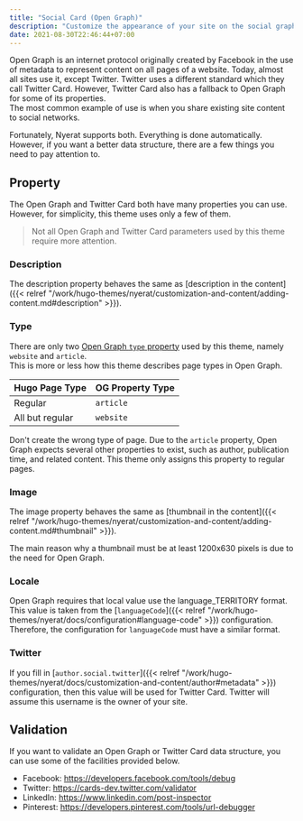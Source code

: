```yaml
---
title: "Social Card (Open Graph)"
description: "Customize the appearance of your site on the social graph."
date: 2021-08-30T22:46:44+07:00
---
```


Open Graph is an internet protocol originally created by Facebook in the use of
metadata to represent content on all pages of a website. Today, almost all sites
use it, except Twitter. Twitter uses a different standard which they call
Twitter Card. However, Twitter Card also has a fallback to Open Graph for some
of its properties.  
The most common example of use is when you share existing site content to social
networks.

Fortunately, Nyerat supports both. Everything is done automatically. However, if
you want a better data structure, there are a few things you need to pay
attention to.

## Property

The Open Graph and Twitter Card both have many properties you can use. However,
for simplicity, this theme uses only a few of them.

> Not all Open Graph and Twitter Card parameters used by this theme require more
> attention.

### Description

The description property behaves the same as
[description in the content]({{< relref "/work/hugo-themes/nyerat/customization-and-content/adding-content.md#description" >}}).

### Type

There are only two [Open Graph `type` property](https://ogp.me/#types) used by
this theme, namely `website` and `article`.  
This is more or less how this theme describes page types in Open Graph.

| Hugo Page Type  | OG Property Type |
| --------------- | ---------------- |
| Regular         | `article`        |
| All but regular | `website`        |

Don't create the wrong type of page. Due to the `article` property, Open Graph
expects several other properties to exist, such as author, publication time, and
related content. This theme only assigns this property to regular pages.

### Image

The image property behaves the same as
[thumbnail in the content]({{< relref "/work/hugo-themes/nyerat/customization-and-content/adding-content.md#thumbnail" >}}).

The main reason why a thumbnail must be at least 1200x630 pixels is due to the
need for Open Graph.

### Locale

Open Graph requires that local value use the language_TERRITORY format. This
value is taken from the
[`languageCode`]({{< relref "/work/hugo-themes/nyerat/docs/configuration#language-code" >}})
configuration. Therefore, the configuration for `languageCode` must have a
similar format.

### Twitter

If you fill in
[`author.social.twitter`]({{< relref "/work/hugo-themes/nyerat/docs/customization-and-content/author#metadata" >}})
configuration, then this value will be used for Twitter Card. Twitter will
assume this username is the owner of your site.

## Validation

If you want to validate an Open Graph or Twitter Card data structure, you can
use some of the facilities provided below.

- Facebook: <https://developers.facebook.com/tools/debug>
- Twitter: <https://cards-dev.twitter.com/validator>
- LinkedIn: <https://www.linkedin.com/post-inspector>
- Pinterest: <https://developers.pinterest.com/tools/url-debugger>
